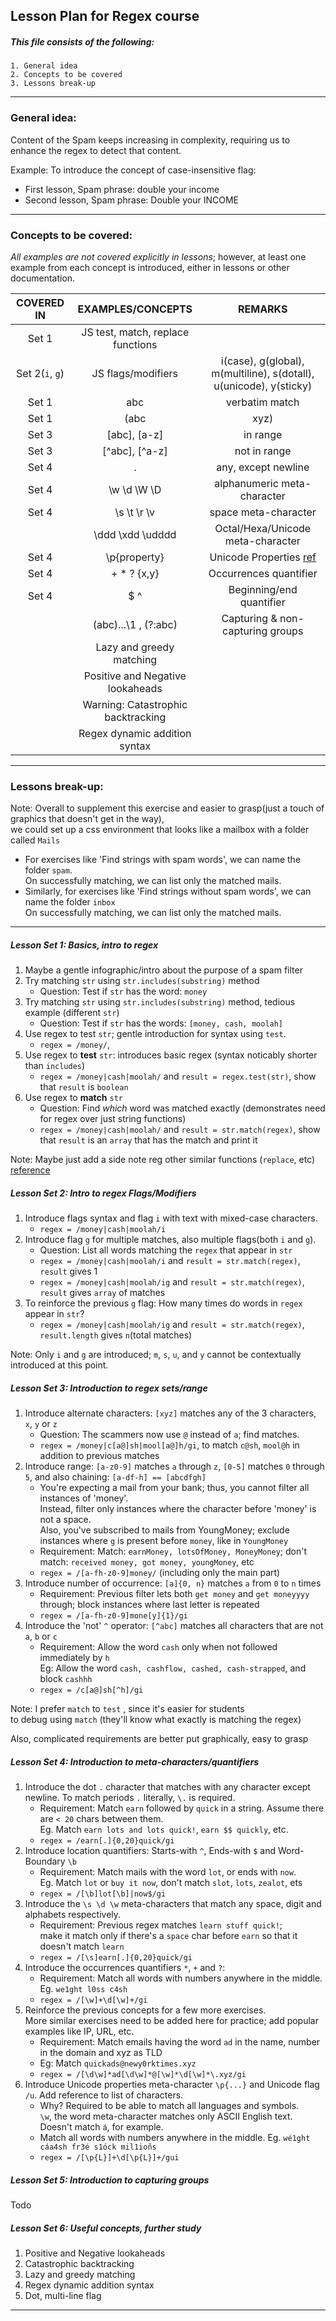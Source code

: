 ## Lesson Plan for Regex course

##### This file consists of the following:
    1. General idea
    2. Concepts to be covered
    3. Lessons break-up
---------------------------------------------------------------------------

### General idea:
Content of the Spam keeps increasing in complexity,
requiring us to enhance the regex to detect that content.

Example: To introduce the concept of case-insensitive flag:
    
* First lesson, Spam phrase: double your income
* Second lesson, Spam phrase: Double your INCOME

---------------------------------------------------------------------------
### Concepts to be covered:
*All examples are not covered explicitly in lessons*;
however, at least one example from each concept is introduced,
either in lessons or other documentation.

|COVERED IN   |   EXAMPLES/CONCEPTS| REMARKS |
|   :------:    |   :------:   | :------:  |
|     Set 1          |JS test, match, replace functions||
|     Set 2(`i`, `g`)|JS flags/modifiers      |i(case), g(global), m(multiline), s(dotall), u(unicode), y(sticky)|
|     Set 1          |abc                     |verbatim match|
|     Set 1          |(abc|xyz)               |OR operator|
|     Set 3          |[abc], [a-z]            |in range|
|     Set 3          |[^abc], [^a-z]          |not in range|
|     Set 4          |.                       |any, except newline|
|     Set 4          |\w \d \W \D             |alphanumeric meta-character|
|     Set 4          |\s \t \r \v             |space meta-character|
|                    |\ddd \xdd \udddd        |Octal/Hexa/Unicode meta-character|
|     Set 4          |\p{property}            |Unicode Properties [ref](https://javascript.info/regexp-unicode)|
|     Set 4          |+ * ? {x,y}             |Occurrences quantifier|
|     Set 4          |$ ^                     |Beginning/end quantifier|
|                    |(abc)...\1 , (?:abc)    |Capturing & non-capturing groups|
|                    |Lazy and greedy matching||
|                    |Positive and Negative lookaheads||
|                    |Warning: Catastrophic backtracking||
|                    |Regex dynamic addition syntax||

---------------------------------------------------------------------------

### Lessons break-up:

Note: Overall to supplement this exercise and easier to grasp(just a touch of graphics that doesn't get in the way), 
<br>we could set up a css environment that looks like a mailbox with a folder called `Mails`
* For exercises like 'Find strings with spam words', we can name the folder `spam`. 
<br>On successfully matching, we can list only the matched mails.
* Similarly, for exercises like 'Find strings without spam words', we can name the folder `inbox`
<br>On successfully matching, we can list only the matched mails.
  
 
----------

##### **Lesson Set 1: Basics, intro to regex**
1. Maybe a gentle infographic/intro about the purpose of a spam filter
2. Try matching `str` using `str.includes(substring)` method
    * Question: Test if `str` has the word: `money`
3. Try matching `str` using `str.includes(substring)` method, tedious example (different `str`)
    * Question: Test if `str` has the words: `[money, cash, moolah]`
4. Use regex to test `str`; gentle introduction for syntax using `test`.
    * `regex = /money/`, 
5. Use regex to **test** `str`: introduces basic regex (syntax noticably shorter than `includes`)
    * `regex = /money|cash|moolah/` and `result = regex.test(str)`, show that `result` is `boolean`
6. Use regex to **match** `str` 
    * Question: Find *which* word was matched exactly (demonstrates need for regex over just string functions)
    * `regex = /money|cash|moolah/` and `result = str.match(regex)`, show that `result` is an `array` that has the match and print it
 
Note: Maybe just add a side note reg other similar functions (`replace`, etc) [reference](https://javascript.info/regexp-methods)


##### **Lesson Set 2: Intro to regex Flags/Modifiers**
1. Introduce flags syntax and flag `i` with text with mixed-case characters.
    * `regex = /money|cash|moolah/i`
2. Introduce flag `g` for multiple matches, also multiple flags(both `i` and `g`).
    * Question: List all words matching the `regex` that appear in `str`
    * `regex = /money|cash|moolah/i` and `result = str.match(regex)`, `result` gives 1
    * `regex = /money|cash|moolah/ig` and `result = str.match(regex)`, `result` gives `array` of matches
3. To reinforce the previous `g` flag: How many times do words in `regex` appear in `str`?
    * `regex = /money|cash|moolah/ig` and `result = str.match(regex)`, `result.length` gives `n`(total matches)

Note: Only `i` and `g` are introduced; `m`, `s`, `u`, and `y` cannot be contextually introduced at this point.

##### **Lesson Set 3: Introduction to regex sets/range**
1. Introduce alternate characters: `[xyz]` matches any of the 3 characters, `x`, `y` or `z`
    * Question: The scammers now use `@` instead of `a`; find matches.
    * `regex = /money|c[a@]sh|mool[a@]h/gi`, to match `c@sh`, `mool@h` in addition to previous matches
2. Introduce range: `[a-z0-9]` matches `a` through `z`, `[0-5]` matches `0` through `5`, and also chaining: `[a-df-h] == [abcdfgh]` 
    * You're expecting a mail from your bank; thus, you cannot filter all instances of 'money'. 
    <br>Instead, filter only instances where the character before 'money' is not a space.
    <br>Also, you've subscribed to mails from YoungMoney; exclude instances where `g` is present before `money`, like in `YoungMoney`
    * Requirement: Match: `earnMoney, lotsOfMoney, MoneyMoney`; don't match: `received money, got money, youngMoney`, etc 
    * `regex = /[a-fh-z0-9]money/` (including only the main part)
3. Introduce number of occurrence: `[a]{0, n}` matches `a` from `0` to `n` times
    * Requirement: Previous filter lets both `get money` and `get moneyyyy` through; block instances where last letter is repeated
    * `regex = /[a-fh-z0-9]mone[y]{1}/gi`
4. Introduce the 'not' `^` operator: `[^abc]` matches all characters that are not `a`, `b` or `c`
    * Requirement: Allow the word `cash` only when not followed immediately by `h` 
    <br>Eg: Allow the word `cash, cashflow, cashed, cash-strapped`, and block `cashhh`
    * `regex = /c[a@]sh[^h]/gi`

Note: I prefer `match` to `test` , since it's easier for students 
<br>to debug using `match` (they'll know what exactly is matching the regex)

Also, complicated requirements are better put graphically, easy to grasp

##### **Lesson Set 4: Introduction to meta-characters/quantifiers**
1.  Introduce the dot `.` character that matches with any character except newline. To match periods `.` literally, `\.` is required.
    * Requirement: Match `earn` followed by `quick` in a string. Assume there are `< 20` chars between them.
    <br> Eg. Match `earn lots and lots quick!`, `earn $$ quickly`, etc.
    * `regex = /earn[.]{0,20}quick/gi`
2.  Introduce location quantifiers: Starts-with `^`, Ends-with `$` and Word-Boundary `\b`
    * Requirement: Match mails with the word `lot`, or ends with `now`.
    <br>Eg. Match `lot` or `buy it now`, don't match `slot`, `lots`, `zealot`, ets
    * `regex = /[\b]lot[\b]|now$/gi`    
3.  Introduce the `\s \d \w` meta-characters that match any space, digit and alphabets respectively.
    * Requirement: Previous regex matches `learn stuff quick!`; 
    <br>make it match only if there's a `space` char before `earn` so that it doesn't match `learn`
    * `regex = /[\s]earn[.]{0,20}quick/gi`
4.  Introduce the occurrences quantifiers `*`, `+` and `?`:
    * Requirement: Match all words with numbers anywhere in the middle. Eg. `we1ght l0ss c4sh`
    * `regex = /[\w]+\d[\w]+/gi`
5.  Reinforce the previous concepts for a few more exercises.
    <br>More similar exercises need to be added here for practice; add popular examples like IP, URL, etc.
    * Requirement: Match emails having the word `ad` in the name, number in the domain and xyz as TLD
    * Eg: Match `quickads@newy0rktimes.xyz`
    * `regex = /[\d\w]*ad[\d\w]*@[\w]*\d[\w]*\.xyz/gi`
6.  Introduce Unicode properties meta-character `\p{...}` and Unicode flag `/u`. Add reference to list of characters.
    * Why? Required to be able to match all languages and symbols.
    <br>`\w`, the word meta-character matches only ASCII English text. Doesn't match `á`, for example.
    * Match all words with numbers anywhere in the middle. Eg. `wé1ght cáa4sh fr3é s1óck mil1ioñs`
    * `regex = /[\p{L}]+\d[\p{L}]+/gui`

##### **Lesson Set 5: Introduction to capturing groups**
Todo


##### **Lesson Set 6: Useful concepts, further study**
1.  Positive and Negative lookaheads
2.  Catastrophic backtracking
3.  Lazy and greedy matching
4.  Regex dynamic addition syntax
5.  Dot, multi-line flag




---------------------------------------------------------------------------
